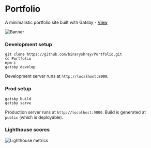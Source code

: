 # Portfolio

A minimalistic portfolio site built with Gatsby - [View](https://shreyanshsaurabh.netlify.app/)

![Banner](https://raw.githubusercontent.com/binaryshrey/Portfolio/main/static/Banner.webp)

### Development setup

```
git clone https://github.com/binaryshrey/Portfolio.git
cd Portfolio
npm i
gatsby develop
```

Development server runs at `http://localhost:8000`.

### Prod setup

```
gatsby build
gatsby serve
```
Production server runs at `http://localhost:9000`.
Build is generated at `public` (which is deployable).


### Lighthouse scores

![Lighthouse metrics](https://raw.githubusercontent.com/binaryshrey/Portfolio/main/static/Lighthouse.webp)



